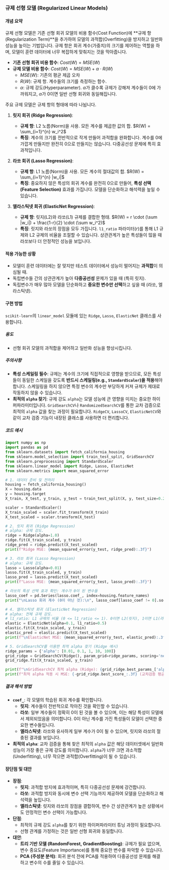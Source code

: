 ### 규제 선형 모델 (Regularized Linear Models)

#### 개념 요약
규제 선형 모델은 기존 선형 회귀 모델의 비용 함수(Cost Function)에 **규제 항(Regularization Term)**을 추가하여 모델의 과적합(Overfitting)을 방지하고 일반화 성능을 높이는 기법입니다. 규제 항은 회귀 계수(가중치)의 크기를 제어하는 역할을 하며, 모델이 훈련 데이터에 너무 복잡하게 맞춰지는 것을 막아줍니다.

- **기존 선형 회귀 비용 함수**: $Cost(W) = MSE(W)$
- **규제 모델 비용 함수**: $Cost(W) = MSE(W) + \alpha \cdot R(W)$
  - $MSE(W)$: 기존의 평균 제곱 오차
  - $R(W)$: 규제 항. 계수들의 크기를 측정하는 함수.
  - $\alpha$: 규제 강도(Hyperparameter). $\alpha$가 클수록 규제가 강해져 계수들이 0에 가까워지고, $\alpha$가 0이면 일반 선형 회귀와 동일해집니다.

주요 규제 모델은 규제 항의 형태에 따라 나뉩니다.

1.  **릿지 회귀 (Ridge Regression)**:
    - **규제 항**: L2 노름(Norm)을 사용. 모든 계수를 제곱한 값의 합. $R(W) = \sum_{i=1}^{n} w_i^2$
    - **특징**: 계수의 크기를 전반적으로 작게 만들어 과적합을 완화합니다. 계수를 0에 가깝게 만들지만 완전히 0으로 만들지는 않습니다. 다중공선성 문제에 특히 효과적입니다.

2.  **라쏘 회귀 (Lasso Regression)**:
    - **규제 항**: L1 노름(Norm)을 사용. 모든 계수의 절대값의 합. $R(W) = \sum_{i=1}^{n} |w_i|$
    - **특징**: 중요하지 않은 특성의 회귀 계수를 완전히 0으로 만들어, **특성 선택(Feature Selection)** 효과를 가집니다. 모델을 단순화하고 해석력을 높일 수 있습니다.

3.  **엘라스틱넷 회귀 (ElasticNet Regression)**:
    - **규제 항**: 릿지(L2)와 라쏘(L1) 규제를 결합한 형태. $R(W) = r \cdot (\sum |w_i|) + \frac{1-r}{2} \cdot (\sum w_i^2)$
    - **특징**: 릿지와 라쏘의 장점을 모두 가집니다. `l1_ratio` 파라미터($r$)를 통해 L1 규제와 L2 규제의 비율을 조절할 수 있습니다. 상관관계가 높은 특성들이 많을 때 라쏘보다 더 안정적인 성능을 보입니다.

#### 적용 가능한 상황
- 모델이 훈련 데이터에는 잘 맞지만 테스트 데이터에서 성능이 떨어지는 **과적합**이 의심될 때.
- 독립변수들 간의 상관관계가 높아 **다중공선성** 문제가 있을 때 (특히 릿지).
- 독립변수가 매우 많아 모델을 단순화하고 **중요한 변수만 선택**하고 싶을 때 (라쏘, 엘라스틱넷).

#### 구현 방법
`scikit-learn`의 `linear_model` 모듈에 있는 `Ridge`, `Lasso`, `ElasticNet` 클래스를 사용합니다.

##### 용도
- 선형 회귀 모델의 과적합을 제어하고 일반화 성능을 향상시킵니다.

##### 주의사항
- **특성 스케일링 필수**: 규제는 계수의 크기에 직접적으로 영향을 받으므로, 모든 특성들이 동일한 스케일을 갖도록 **반드시 스케일링(e.g., `StandardScaler`)을 적용**해야 합니다. 스케일링을 하지 않으면 특정 변수의 계수만 부당하게 커져 규제가 제대로 작동하지 않을 수 있습니다.
- **최적의 `alpha` 찾기**: 규제 강도 `alpha`는 모델 성능에 큰 영향을 미치는 중요한 하이퍼파라미터입니다. `GridSearchCV`나 `RandomizedSearchCV`를 통한 교차 검증으로 최적의 `alpha` 값을 찾는 과정이 필요합니다. `RidgeCV`, `LassoCV`, `ElasticNetCV`와 같이 교차 검증 기능이 내장된 클래스를 사용하면 더 편리합니다.

##### 코드 예시
```python
import numpy as np
import pandas as pd
from sklearn.datasets import fetch_california_housing
from sklearn.model_selection import train_test_split, GridSearchCV
from sklearn.preprocessing import StandardScaler
from sklearn.linear_model import Ridge, Lasso, ElasticNet
from sklearn.metrics import mean_squared_error

# 1. 데이터 준비 및 전처리
housing = fetch_california_housing()
X = housing.data
y = housing.target
X_train, X_test, y_train, y_test = train_test_split(X, y, test_size=0.2, random_state=42)

scaler = StandardScaler()
X_train_scaled = scaler.fit_transform(X_train)
X_test_scaled = scaler.transform(X_test)

# 2. 릿지 회귀 (Ridge Regression)
# alpha: 규제 강도.
ridge = Ridge(alpha=1.0)
ridge.fit(X_train_scaled, y_train)
ridge_pred = ridge.predict(X_test_scaled)
print(f"Ridge MSE: {mean_squared_error(y_test, ridge_pred):.3f}")

# 3. 라쏘 회귀 (Lasso Regression)
# alpha: 규제 강도.
lasso = Lasso(alpha=0.01)
lasso.fit(X_train_scaled, y_train)
lasso_pred = lasso.predict(X_test_scaled)
print(f"Lasso MSE: {mean_squared_error(y_test, lasso_pred):.3f}")

# 라쏘의 특성 선택 효과 확인: 계수가 0이 된 변수들
lasso_coef = pd.Series(lasso.coef_, index=housing.feature_names)
print("\nLasso 회귀 계수 (0이 아닌 것):\n", lasso_coef[lasso_coef != 0].sort_values())

# 4. 엘라스틱넷 회귀 (ElasticNet Regression)
# alpha: 전체 규제 강도.
# l1_ratio: L1 규제의 비율 (0 <= l1_ratio <= 1). 0이면 L2(릿지), 1이면 L1(라쏘).
elastic = ElasticNet(alpha=0.1, l1_ratio=0.5)
elastic.fit(X_train_scaled, y_train)
elastic_pred = elastic.predict(X_test_scaled)
print(f"\nElasticNet MSE: {mean_squared_error(y_test, elastic_pred):.3f}")

# 5. GridSearchCV를 이용한 최적 alpha 찾기 (Ridge 예시)
ridge_params = {'alpha': [0.01, 0.1, 1, 10, 100]}
grid_ridge = GridSearchCV(Ridge(), param_grid=ridge_params, scoring='neg_mean_squared_error', cv=5)
grid_ridge.fit(X_train_scaled, y_train)

print(f"\nGridSearchCV 최적 alpha (Ridge): {grid_ridge.best_params_['alpha']}")
print(f"최적 alpha 적용 시 MSE: {-grid_ridge.best_score_:.3f} (교차검증 평균)")
```

##### 결과 해석 방법
- **`coef_`**: 각 모델의 학습된 회귀 계수를 확인합니다.
    - **릿지**: 계수들이 전반적으로 작아진 것을 확인할 수 있습니다.
    - **라쏘**: 일부 계수들이 정확히 0이 된 것을 볼 수 있으며, 이는 해당 특성이 모델에서 제외되었음을 의미합니다. 0이 아닌 계수를 가진 특성들이 모델이 선택한 중요한 변수들입니다.
    - **엘라스틱넷**: 라쏘와 유사하게 일부 계수가 0이 될 수 있으며, 릿지와 라쏘의 절충된 결과를 보입니다.
- **최적의 `alpha`**: 교차 검증을 통해 찾은 최적의 `alpha` 값은 해당 데이터셋에서 일반화 성능이 가장 좋은 규제 강도를 의미합니다. `alpha`가 너무 크면 과소적합(Underfitting), 너무 작으면 과적합(Overfitting)이 될 수 있습니다.

#### 장단점 및 대안
- **장점**:
    - **릿지**: 과적합 방지에 효과적이며, 특히 다중공선성 문제에 강건합니다.
    - **라쏘**: 과적합 방지와 동시에 변수 선택 기능까지 제공하여 모델을 단순화하고 해석력을 높입니다.
    - **엘라스틱넷**: 릿지와 라쏘의 장점을 결합하여, 변수 간 상관관계가 높은 상황에서도 안정적인 변수 선택이 가능합니다.
- **단점**:
    - 최적의 규제 강도 `alpha`를 찾기 위한 하이퍼파라미터 튜닝 과정이 필요합니다.
    - 선형 관계를 가정하는 것은 일반 선형 회귀와 동일합니다.
- **대안**:
    - **트리 기반 모델 (RandomForest, GradientBoosting)**: 규제가 필요 없으며, 변수 중요도(Feature Importance)를 통해 중요한 변수를 파악할 수 있습니다.
    - **PCA (주성분 분석)**: 회귀 분석 전에 PCA를 적용하여 다중공선성 문제를 해결하고 변수의 수를 줄일 수 있습니다.
